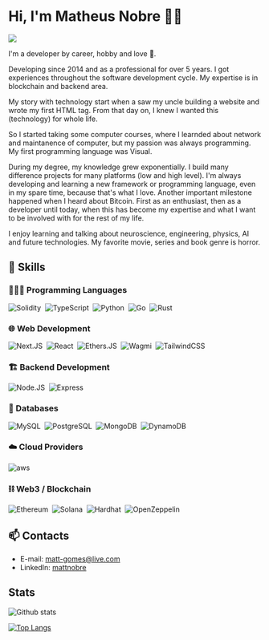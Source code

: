 # Hi, I'm Matheus Nobre 🫸🫷
![](https://komarev.com/ghpvc/?username=ccr5&color=green&style=flat-square)
<p></p>

I'm a developer by career, hobby and love 🖤.

Developing since 2014 and as a professional for over 5 years. I got experiences throughout the software development cycle. My expertise is in blockchain and backend area.

My story with technology start when a saw my uncle building a website and wrote my first HTML tag. From that day on, I knew I wanted this (technology) for whole life. 

So I started taking some computer courses, where I learnded about network and maintanence of computer, but my passion was always programming. My first programming language was Visual. 

During my degree, my knowledge grew exponentially. I build many difference projects for many platforms (low and high level). I'm always developing and learning a new framework or programming language, even in my spare time, because that's what I love. Another important milestone happened when I heard about Bitcoin. First as an enthusiast, then as a developer until today, when this has become my expertise and what I want to be involved with for the rest of my life.

I enjoy learning and talking about neuroscience, engineering, physics, AI and future technologies. My favorite movie, series and book genre is horror.

## 🔧 Skills

### 👨🏽‍💻 Programming Languages
![Solidity](https://img.shields.io/badge/-Solidity-565656?logo=Solidity&logoColor=white&style=for-the-badge)&nbsp;
![TypeScript](https://img.shields.io/badge/-TypeScript-565656?logo=TypeScript&logoColor=white&style=for-the-badge)&nbsp;
![Python](https://img.shields.io/badge/-Python-565656?logo=Python&logoColor=white&style=for-the-badge)&nbsp;
![Go](https://img.shields.io/badge/-Go-565656?logo=Go&logoColor=white&style=for-the-badge)&nbsp;
![Rust](https://img.shields.io/badge/-Rust-565656?logo=Rust&logoColor=white&style=for-the-badge)&nbsp;

### 🌐 Web Development
![Next.JS](https://img.shields.io/badge/-Next.JS-565656?logo=Next.JS&logoColor=white&style=for-the-badge)&nbsp;
![React](https://img.shields.io/badge/-React-565656?logo=React&logoColor=white&style=for-the-badge)&nbsp;
![Ethers.JS](https://img.shields.io/badge/-Ethers.JS-565656?logo=Ethers.JS&logoColor=white&style=for-the-badge)&nbsp;
![Wagmi](https://img.shields.io/badge/-Wagmi-565656?logo=Wagmi&logoColor=white&style=for-the-badge)&nbsp;
![TailwindCSS](https://img.shields.io/badge/-TailwindCSS-565656?logo=TailwindCSS&logoColor=white&style=for-the-badge)&nbsp;

### 🏗 Backend Development
![Node.JS](https://img.shields.io/badge/-Node.JS-565656?logo=Node.JS&logoColor=white&style=for-the-badge)&nbsp;
![Express](https://img.shields.io/badge/-Express-565656?logo=Express&logoColor=white&style=for-the-badge)&nbsp;

### 💾 Databases
![MySQL](https://img.shields.io/badge/-MySQL-565656?logo=MySQL&logoColor=white&style=for-the-badge)&nbsp;
![PostgreSQL](https://img.shields.io/badge/-PostgreSQL-565656?logo=PostgreSQL&logoColor=white&style=for-the-badge)&nbsp;
![MongoDB](https://img.shields.io/badge/-MongoDB-565656?logo=MongoDB&logoColor=white&style=for-the-badge)&nbsp;
![DynamoDB](https://img.shields.io/badge/-DynamoDB-565656?logo=DynamoDB&logoColor=white&style=for-the-badge)&nbsp;

### ☁️ Cloud Providers
![aws](https://img.shields.io/badge/-aws-565656?logo=aws&logoColor=white&style=for-the-badge)&nbsp;


### ⛓ Web3 / Blockchain
![Ethereum](https://img.shields.io/badge/-Ethereum-565656?logo=Ethereum&logoColor=white&style=for-the-badge)&nbsp;
![Solana](https://img.shields.io/badge/-Solana-565656?logo=Solana&logoColor=white&style=for-the-badge)&nbsp;
![Hardhat](https://img.shields.io/badge/-hardhat-565656?logo=hardhat&logoColor=white&style=for-the-badge)&nbsp;
![OpenZeppelin](https://img.shields.io/badge/-OpenZeppelin-565656?logo=OpenZeppelin&logoColor=white&style=for-the-badge)&nbsp;

## 📫 Contacts

- E-mail: matt-gomes@live.com
- LinkedIn: [mattnobre](https://www.linkedin.com/in/mattnobre)


## Stats

![Github stats](https://github-readme-stats.vercel.app/api?username=ccr5&show_icons=true&theme=merko&count_private=true&include_all_commits=true)

[![Top Langs](https://github-readme-stats.vercel.app/api/top-langs/?username=ccr5&langs_count=10&layout=compact&theme=merko&hide=html,css,shell,dockerfile,less,hcl,javascript,elixir)](https://github.com/ccr5/github-readme-stats)
